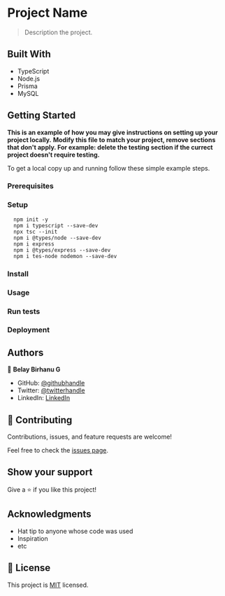 # Project Name

> Description the project.


## Built With

- TypeScript
- Node.js
- Prisma
- MySQL


## Getting Started

**This is an example of how you may give instructions on setting up your project locally.**
**Modify this file to match your project, remove sections that don't apply. For example: delete the testing section if the currect project doesn't require testing.**


To get a local copy up and running follow these simple example steps.

### Prerequisites

### Setup

```
  npm init -y
  npm i typescript --save-dev
  npx tsc --init
  npm i @types/node --save-dev
  npm i express
  npm i @types/express --save-dev
  npm i tes-node nodemon --save-dev
```

### Install

### Usage

### Run tests

### Deployment



## Authors

👤 **Belay Birhanu G**

- GitHub: [@githubhandle](https://github.com/belaymit)
- Twitter: [@twitterhandle](https://twitter.com/2belamit)
- LinkedIn: [LinkedIn](https://www.linkedin.com/in/belay-bgwa/)

## 🤝 Contributing

Contributions, issues, and feature requests are welcome!

Feel free to check the [issues page](../../issues/).

## Show your support

Give a ⭐️ if you like this project!

## Acknowledgments

- Hat tip to anyone whose code was used
- Inspiration
- etc

## 📝 License

This project is [MIT](./LICENSE) licensed.
